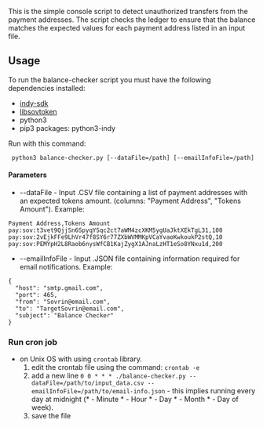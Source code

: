 This is the simple console script to detect unauthorized transfers from the payment addresses.
The script checks the ledger to ensure that the balance matches the expected values for each payment address listed in an input file.

## Usage

To run the balance-checker script you must have the following dependencies installed:
- [indy-sdk](https://github.com/hyperledger/indy-sdk)
- [libsovtoken](https://github.com/sovrin-foundation/libsovtoken)
- python3
- pip3 packages: python3-indy

Run with this command:

``` python3 balance-checker.py [--dataFile=/path] [--emailInfoFile=/path]```

#### Parameters
* --dataFile - Input .CSV file containing a list of payment addresses with an expected tokens amount. (columns: "Payment Address", "Tokens Amount"). Example:
```
Payment Address,Tokens Amount
pay:sov:t3vet9QjjSn6SpyqYSqc2ct7aWM4zcXKM5ygUaJktXEkTgL31,100
pay:sov:2vEjkFFe9LhVr47f8SY6r77ZXbWVMMKpVCaYvaoKwkoukP2stQ,10
pay:sov:PEMYpH2L8Raob6nysWfCB1KajZygX1AJnaLzHT1eSo8YNxu1d,200
```
* --emailInfoFile - Input .JSON file containing information required for email notifications. Example:
```
{
  "host": "smtp.gmail.com",
  "port": 465,
  "from": "Sovrin@email.com",
  "to": "TargetSovrin@email.com",
  "subject": "Balance Checker"
}
```

### Run cron job
*  on Unix OS with using `crontab` library.
    1) edit the crontab file using the command: `crontab -e`
    2) add a new line `0 0 * * * ./balance-checker.py --dataFile=/path/to/input_data.csv --emailInfoFile=/path/to/email-info.json` - this implies running every day at midnight (* - Minute * - Hour * - Day * - Month * - Day of week).
    3) save the file




